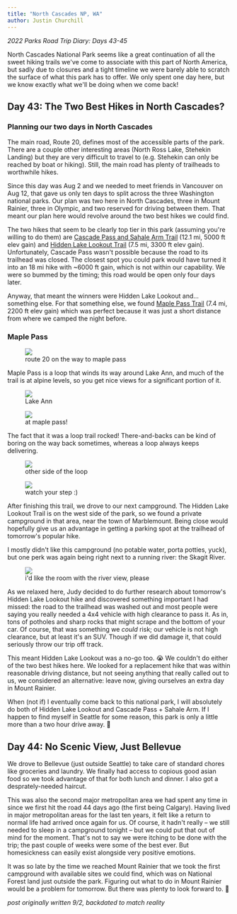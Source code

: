 ```yaml
---
title: "North Cascades NP, WA"
author: Justin Churchill
---
```

_2022 Parks Road Trip Diary: Days 43-45_

North Cascades National Park seems like a great continuation of all the sweet hiking trails we've come to associate with this part of North America, but sadly due to closures and a tight timeline we were barely able to scratch the surface of what this park has to offer. We only spent one day here, but we know exactly what we'll be doing when we come back!
<!--end_excerpt-->

## Day 43: The Two Best Hikes in North Cascades?
<!-- 8/2, maple pass -->

### Planning our two days in North Cascades

The main road, Route 20, defines most of the accessible parts of the park. There are a couple other interesting areas (North Ross Lake, Stehekin Landing) but they are very difficult to travel to (e.g. Stehekin can only be reached by boat or hiking). Still, the main road has plenty of trailheads to worthwhile hikes.

Since this day was Aug 2 and we needed to meet friends in Vancouver on Aug 12, that gave us only ten days to split across the three Washington national parks. Our plan was two here in North Cascades, three in Mount Rainier, three in Olympic, and two reserved for driving between them. That meant our plan here would revolve around the two best hikes we could find.

The two hikes that seem to be clearly top tier in this park (assuming you're willing to do them) are [Cascade Pass and Sahale Arm Trail](https://www.alltrails.com/trail/us/washington/cascade-pass-and-sahale-arm-trail--2) (12.1 mi, 5000 ft elev gain) and [Hidden Lake Lookout Trail](https://www.alltrails.com/trail/us/washington/hidden-lake-lookout-trail) (7.5 mi, 3300 ft elev gain). Unfortunately, Cascade Pass wasn't possible because the road to its trailhead was closed. The closest spot you could park would have turned it into an 18 mi hike with ~6000 ft gain, which is not within our capability. We were so bummed by the timing; this road would be open only four days later.

Anyway, that meant the winners were Hidden Lake Lookout and... something else. For that something else, we found [Maple Pass Trail](https://www.alltrails.com/trail/us/washington/maple-pass-trail) (7.4 mi, 2200 ft elev gain) which was perfect because it was just a short distance from where we camped the night before.

### Maple Pass

<!-- drive to maple pass -->
<figure>
    <img src="https://lh3.googleusercontent.com/pw/AL9nZEW0Iyzu811XXsHxKeYlCBYHXt-l0h6s1vwImzp3PZbSZ80lN3LyAF_vIgWGJ0SjMURFuBq5RPGm6g_osEYVsGallJmhx5foQ2IdUrl6JLa8-m2uk722bc2emdsXAbvjh2DTcU_wo11rhcbe_GAntuQxmA=w1862-h1396-no?authuser=0">
    <figcaption>route 20 on the way to maple pass</figcaption>
</figure>

Maple Pass is a loop that winds its way around Lake Ann, and much of the trail is at alpine levels, so you get nice views for a significant portion of it.

<!-- lake ann at maple pass -->
<figure>
    <img src="https://lh3.googleusercontent.com/pw/AL9nZEXoiwY5ICqy8H26N3QAoQuG4IKMvorVXrKMzLxEZ096hxkXPdyqlnqg5wp7cgOsGlDhNuyGoWmBoNRNcFc1WAtp7rB7QWiTfdHx1JAsW5DIzSzcyr1rkAaxBMljAkxhjiIm-_fn6jfOXPKGqfD_DxWmWA=w1862-h1396-no?authuser=0">
    <figcaption>Lake Ann</figcaption>
</figure>

<!-- smiling at pass peak with lake ann in view -->
<figure>
    <img src="https://lh3.googleusercontent.com/pw/AL9nZEXoXi_YEHeCmmh-B4inuohxPN6p2q093V8YMS4UaJJQf8mSCsZ3K3nhQi7W7OoNbFsEIWC7UWCOdTMjERdFhKAqK6o6yG6lSdxCA3jWL7C83mztbMFE-hcLMECeGqcrmpDRIWwb7eulslilLhDnzUmiPA=w1860-h1396-no?authuser=0">
    <figcaption>at maple pass!</figcaption>
</figure>

The fact that it was a loop trail rocked! There-and-backs can be kind of boring on the way back sometimes, whereas a loop always keeps delivering.

<!-- lake ann from the other side -->
<figure>
    <img src="https://lh3.googleusercontent.com/pw/AL9nZEUwZLG98aNYV7rQLb8z7P-8gmNWb7r0N5JQ-I8hUArASE_SNOAxSuhnEAiI4ciUtY6gjG73lcsnMQKRlWkFaP4Rz8hGuHC1QwPHHcSFTvdMfLBR-lhYqO7gGPtV27XZ8JgyRPf_4guOnPsO-FKZw7pmsA=w1862-h1396-no?authuser=0">
    <figcaption>other side of the loop</figcaption>
</figure>

<!-- judy at pass overlooking dropoff with view -->
<figure>
    <img src="https://lh3.googleusercontent.com/pw/AL9nZEUaDzRvPIMSF4gMny9Oould1qXje7EMvl-humA97dUiYjFQDWg9D2AvcLLHvL_duRt3yTJWGwMAP8oyun-9WqYDvbgtrIYozcOdzLYqbqEHpF-pTvtBP1PvxuyVPPtzJflJ0HzOf38HVjyYBd3ixhlpzw=w1862-h1396-no?authuser=0">
    <figcaption>watch your step :)</figcaption>
</figure>

After finishing this trail, we drove to our next campground. The Hidden Lake Lookout Trail is on the west side of the park, so we found a private campground in that area, near the town of Marblemount. Being close would hopefully give us an advantage in getting a parking spot at the trailhead of tomorrow's popular hike. 

I mostly didn't like this campground (no potable water, porta potties, yuck), but one perk was again being right next to a running river: the Skagit River.

<!-- chillin at marblemount campground with river -->
<figure>
    <img src="https://lh3.googleusercontent.com/pw/AL9nZEU80EKJybs4nKukLOSWbTc4z6HFRM4ieCtnOR_bshC1Eec-28czKAY6zV_GYzLY6U9BCuX1Bud1vmo-Ig5wmkGAi7pRVJDOeQSDaUztVY740ag7tZgAxbWOPd1yA5Sd4x7uEwX2dwoigZhDHKflC9AkGA=w1862-h1396-no?authuser=0">
    <figcaption>i'd like the room with the river view, please</figcaption>
</figure>

As we relaxed here, Judy decided to do further research about tomorrow's Hidden Lake Lookout hike and discovered something important I had missed: the road to the trailhead was washed out and most people were saying you really needed a 4x4 vehicle with high clearance to pass it. As in, tons of potholes and sharp rocks that might scrape and the bottom of your car. Of course, that was something we _could_ risk; our vehicle is not high clearance, but at least it's an SUV. Though if we did damage it, that could seriously throw our trip off track.

This meant Hidden Lake Lookout was a no-go too. 😭 We couldn't do either of the two best hikes here. We looked for a replacement hike that was within reasonable driving distance, but not seeing anything that really called out to us, we considered an alternative: leave now, giving ourselves an extra day in Mount Rainier.

When (not if) I eventually come back to this national park, I will absolutely do both of Hidden Lake Lookout and Cascade Pass + Sahale Arm. If I happen to find myself in Seattle for some reason, this park is only a little more than a two hour drive away. 🚐

## Day 44: No Scenic View, Just Bellevue
<!-- 8/3, seattle area -->

We drove to Bellevue (just outside Seattle) to take care of standard chores like groceries and laundry. We finally had access to copious good asian food so we took advantage of that for both lunch and dinner. I also got a desprately-needed haircut.

This was also the second major metropolitan area we had spent any time in since we first hit the road 44 days ago (the first being Calgary). Having lived in major metropolitan areas for the last ten years, it felt like a return to normal life had arrived once again for us. Of course, it hadn't really – we still needed to sleep in a campground tonight – but we could put that out of mind for the moment. That's not to say we were itching to be done with the trip; the past couple of weeks were some of the best ever. But homesickness can easily exist alongside very positive emotions.

It was so late by the time we reached Mount Rainier that we took the first campground with available sites we could find, which was on National Forest land just outside the park. Figuring out what to do in Mount Rainier would be a problem for tomorrow. But there was plenty to look forward to. 🙂


_post originally written 9/2, backdated to match reality_
